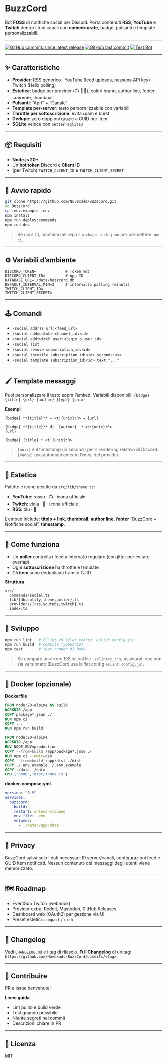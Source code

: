 # BuzzCord

Bot **FOSS** di notifiche social per Discord.
Porta contenuti **RSS**, **YouTube** e **Twitch** dentro i tuoi canali con **embed curate**, badge, pulsanti e template personalizzabili.

---

[![GitHub commits since latest release](https://img.shields.io/github/commits-since/Nuvexads/BuzzCord/latest)](https://github.com/Nuvexads/BuzzCord/commits/)
[![GitHub last commit](https://img.shields.io/github/last-commit/Nuvexads/BuzzCord)](https://github.com/Nuvexads/BuzzCord/commits/)
[![Test Bot](https://github.com/Nuvexads/BuzzCord/actions/workflows/ci.yml/badge.svg)](https://github.com/Nuvexads/BuzzCord/actions/workflows/ci.yml)

---

## ✨ Caratteristiche

* **Provider**: RSS generico · YouTube (feed uploads, nessuna API key) · Twitch (Helix polling)
* **Estetica**: badge per provider (📺 🔴 📰), colori brand, author line, footer coerente, thumbnail
* **Pulsanti**: “Apri” + “Canale”
* **Template per-server**: testo personalizzabile con variabili
* **Throttle per sottoscrizione**: evita spam e burst
* **Dedupe**: zero doppioni grazie a GUID per item
* **SQLite** veloce con `better-sqlite3`

---

## 📦 Requisiti

* **Node.js 20+**
* Un **bot token** Discord e **Client ID**
* (per Twitch) `TWITCH_CLIENT_ID` e `TWITCH_CLIENT_SECRET`

---

## 🚀 Avvio rapido

```bash
git clone https://github.com/Nuvexads/BuzzCord.git
cd BuzzCord
cp .env.example .env
npm install
npm run deploy:commands
npm run dev
```

> Se usi il CI, mantieni nel repo il `package-lock.json` per permettere `npm ci`.

---

## ⚙️ Variabili d’ambiente

```env
DISCORD_TOKEN=             # Token bot
DISCORD_CLIENT_ID=         # App ID
DATABASE_URL=./data/buzzcord.db
DEFAULT_INTERVAL_MIN=3     # intervallo polling (minuti)
TWITCH_CLIENT_ID=
TWITCH_CLIENT_SECRET=
```

---

## 🕹️ Comandi

* `/social addrss url:<feed_url>`
* `/social addyoutube channel_id:<id>`
* `/social addtwitch user:<login_o_user_id>`
* `/social list`
* `/social remove subscription_id:<id>`
* `/social throttle subscription_id:<id> seconds:<s>`
* `/social template subscription_id:<id> text:"..."`

---

## 🖌️ Template messaggi

Puoi personalizzare il testo sopra l’embed. Variabili disponibili:
`{badge} {title} {url} {author} {type} {unix}`

**Esempi**

```
{badge} **{title}** — <t:{unix}:R> → {url}
```

```
{badge} **{title}** di _{author}_ • <t:{unix}:R>
{url}
```

```
{badge} {title} • <t:{unix}:R>
```

> `{unix}` è il timestamp (in secondi) per il rendering relativo di Discord. `{badge}` usa automaticamente l’emoji del provider.

---

## 🎨 Estetica

Palette e icone gestite da `src/lib/theme.ts`:

* **YouTube**: rosso · 📺 · icona ufficiale
* **Twitch**: viola · 🔴 · icona ufficiale
* **RSS**: blu · 📰

L’embed include: **titolo + link**, **thumbnail**, **author line**, **footer** “BuzzCord • Notifiche social”, **timestamp**.

---

## 🧠 Come funziona

* Un **poller** controlla i feed a intervallo regolare (con jitter per evitare overlap).
* Ogni **sottoscrizione** ha throttle e template.
* Gli **item** sono deduplicati tramite GUID.

**Struttura**

```
src/
  commands/social.ts
  lib/{db,notify,theme,poller}.ts
  providers/{rss,youtube,twitch}.ts
  index.ts
```

---

## 🧪 Sviluppo

```bash
npm run lint   # ESLint v9 (flat config: eslint.config.js)
npm run build  # compila TypeScript
npm test       # test runner di Node
```

> Se compare un errore ESLint sul file `.eslintrc.cjs`, assicurati che non sia versionato (BuzzCord usa la flat config `eslint.config.js`).

---

## 🐳 Docker (opzionale)

**Dockerfile**

```dockerfile
FROM node:20-alpine AS build
WORKDIR /app
COPY package*.json ./
RUN npm ci
COPY . .
RUN npm run build

FROM node:20-alpine
WORKDIR /app
ENV NODE_ENV=production
COPY --from=build /app/package*.json ./
RUN npm ci --omit=dev
COPY --from=build /app/dist ./dist
COPY ./.env.example ./.env.example
COPY ./data ./data
CMD ["node","dist/index.js"]
```

**docker-compose.yml**

```yaml
version: "3.9"
services:
  buzzcord:
    build: .
    restart: unless-stopped
    env_file: .env
    volumes:
      - ./data:/app/data
```

---

## 🔐 Privacy

BuzzCord salva solo i dati necessari: ID server/canali, configurazioni feed e GUID item notificati.
Nessun contenuto dei messaggi degli utenti viene memorizzato.

---

## 🗺️ Roadmap

* EventSub Twitch (webhook)
* Provider extra: Reddit, Mastodon, GitHub Releases
* Dashboard web (OAuth2) per gestione via UI
* Preset estetici: `compact` / `rich`

---

## 📝 Changelog

Vedi `CHANGELOG.md` e i tag di rilascio.
**Full Changelog** di un tag: `https://github.com/Nuvexads/BuzzCord/commits/<tag>`

---

## 🤝 Contribuire

PR e issue benvenute!

**Linee guida**

* Lint pulito e build verde
* Test quando possibile
* Niente segreti nei commit
* Descrizioni chiare in PR

---

## 📄 Licenza

[MIT](./LICENSE)

